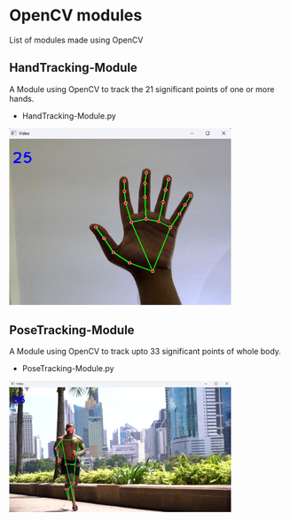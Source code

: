 # OpenCV modules
List of modules made using OpenCV

## HandTracking-Module
A Module using OpenCV to track the 21 significant points of one or more hands.

- HandTracking-Module.py

<img src='./README_images/HandTracking.png' width=400>

## PoseTracking-Module

A Module using OpenCV to track upto 33 significant points of whole body.

- PoseTracking-Module.py

<img src='./README_images/PoseTracking.png' width=400>
